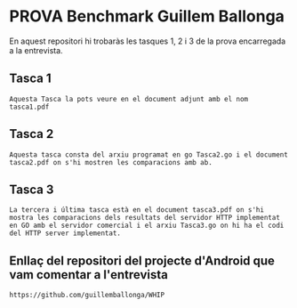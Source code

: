 # PROVA Benchmark Guillem Ballonga

En aquest repositori hi trobaràs les tasques 1, 2 i 3 de la prova encarregada a la entrevista.

## Tasca 1
```
Aquesta Tasca la pots veure en el document adjunt amb el nom tasca1.pdf
```

## Tasca 2

```
Aquesta tasca consta del arxiu programat en go Tasca2.go i el document tasca2.pdf on s'hi mostren les comparacions amb ab.
```

## Tasca 3
```
La tercera i última tasca està en el document tasca3.pdf on s'hi mostra les comparacions dels resultats del servidor HTTP implementat en GO amb el servidor comercial i el arxiu Tasca3.go on hi ha el codi del HTTP server implementat.
```

## Enllaç del repositori del projecte d'Android que vam comentar a l'entrevista
```
https://github.com/guillemballonga/WHIP
```